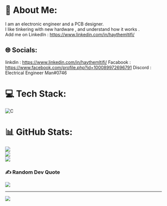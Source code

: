 # 💫 About Me:
I am an electronic engineer and a PCB designer.<br>I like tinkering with new hardware , and understand how it works .<br>Add me on LinkedIn : https://www.linkedin.com/in/haythemltifi/


## 🌐 Socials:
linkdin  : https://www.linkedin.com/in/haythemltifi/
Facabook : https://www.facebook.com/profile.php?id=100089972696791
Discord  : Electrical Engineer Man#0746
# 💻 Tech Stack:
![C](https://img.shields.io/badge/c-%2300599C.svg?style=for-the-badge&logo=c&logoColor=white)
# 📊 GitHub Stats:
![](https://github-readme-stats.vercel.app/api?username=HaythemLtifi&theme=dark&hide_border=false&include_all_commits=false&count_private=false)<br/>
![](https://github-readme-streak-stats.herokuapp.com/?user=HaythemLtifi&theme=dark&hide_border=false)<br/>
![](https://github-readme-stats.vercel.app/api/top-langs/?username=HaythemLtifi&theme=dark&hide_border=false&include_all_commits=false&count_private=false&layout=compact)

### ✍️ Random Dev Quote
![](https://quotes-github-readme.vercel.app/api?type=horizontal&theme=radical)

---
[![](https://visitcount.itsvg.in/api?id=HaythemLtifi&icon=0&color=0)](https://visitcount.itsvg.in)

